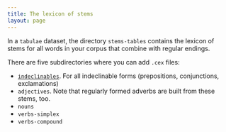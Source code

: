 ```yaml
---
title: The lexicon of stems
layout: page
---
```


In a `tabulae` dataset, the directory `stems-tables` contains the lexicon of stems for all words in your corpus that combine with regular endings.



There are five subdirectories where you can add `.cex` files:


-   [`indeclinables`](indeclinables). For all indeclinable forms (prepositions, conjunctions, exclamations)
-   `adjectives`.  Note that regularly formed adverbs are built from these stems, too.
-   `nouns`
-   `verbs-simplex`
-   `verbs-compound`
